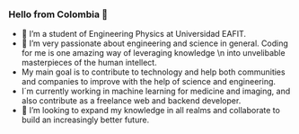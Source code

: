 ### Hello from Colombia 🌱
- 🔭 I’m a student of Engineering Physics at Universidad EAFIT.
- 🤔 I’m very passionate about engineering and science in general. Coding for me is one amazing way of leveraging knowledge \n into unvelibable masterpieces of the human intellect.
- My main goal is to contribute to technology and help both communities and companies to improve with the help of science and engineering.
- I´m currently working in machine learning for medicine and imaging, and also contribute as a freelance web and backend developer. 
- 👯 I’m looking to expand my knowledge in all realms and collaborate to build an increasingly better future.
<!--
**JuanHaunted/JuanHaunted** is a ✨ _special_ ✨ repository because its `README.md` (this file) appears on your GitHub profile.

Here are some ideas to get you started:

- 🔭 I’m currently working on ...
- 🌱 I’m currently learning ...
- 👯 I’m looking to collaborate on ...
- 🤔 I’m looking for help with ...
- 💬 Ask me about ...
- 📫 How to reach me: ...
- 😄 Pronouns: ...
- ⚡ Fun fact: ...
-->
